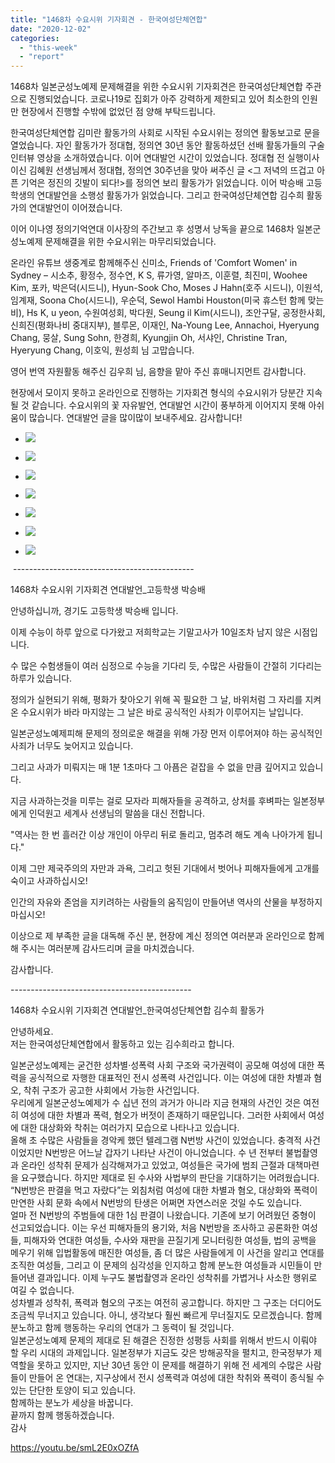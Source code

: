 ```yaml
---
title: "1468차 수요시위 기자회견 - 한국여성단체연합"
date: "2020-12-02"
categories: 
  - "this-week"
  - "report"
---
```


1468차 일본군성노예제 문제해결을 위한 수요시위 기자회견은 한국여성단체연합 주관으로 진행되었습니다. 코로나19로 집회가 아주 강력하게 제한되고 있어 최소한의 인원만 현장에서 진행할 수밖에 없었던 점 양해 부탁드립니다.

한국여성단체연합 김미란 활동가의 사회로 시작된 수요시위는 정의연 활동보고로 문을 열었습니다. 자인 활동가가 정대협, 정의연 30년 동안 활동하셨던 선배 활동가들의 구술 인터뷰 영상을 소개하였습니다. 이어 연대발언 시간이 있었습니다. 정대협 전 실행이사이신 김혜원 선생님께서 정대협, 정의연 30주년을 맞아 써주신 글 <그 저녁의 뜨겁고 아픈 기억은 정진의 깃발이 되다!>를 정의연 보리 활동가가 읽었습니다. 이어 박승배 고등학생의 연대발언을 소행성 활동가가 읽었습니다. 그리고 한국여성단체연합 김수희 활동가의 연대발언이 이어졌습니다.

이어 이나영 정의기억연대 이사장의 주간보고 후 성명서 낭독을 끝으로 1468차 일본군성노예제 문제해결을 위한 수요시위는 마무리되었습니다.

온라인 유튜브 생중계로 함께해주신 신미소, Friends of 'Comfort Women' in Sydney – 시소추, 황정수, 정수연, K S, 류가영, 알마즈, 이훈렬, 최진미, Woohee Kim, 포카, 박은덕(시드니), Hyun-Sook Cho, Moses J Hahn(​호주 시드니), 이원석, 임계재, Soona Cho(​시드니), 우순덕, Sewol Hambi Houston(미국 휴스턴 함께 맞는 비), Hs K, u yeon, 수원여성회, 박다원, Seung il Kim(​시드니), 조안구달, 공정한사회, 신희진(평화나비 중대지부), 블루몬, 이재인, Na-Young Lee, Annachoi, Hyeryung Chang, 뭉살, Sung Sohn, 한경희, Kyungjin Oh, 서샤인, Christine Tran, Hyeryung Chang, 이호익, 원성희 님 고맙습니다.

영어 번역 자원활동 해주신 김우희 님, 음향을 맡아 주신 휴매니지먼트 감사합니다.

현장에서 모이지 못하고 온라인으로 진행하는 기자회견 형식의 수요시위가 당분간 지속될 것 같습니다. 수요시위의 꽃 자유발언, 연대발언 시간이 풍부하게 이어지지 못해 아쉬움이 많습니다. 연대발언 글을 많이많이 보내주세요. 감사합니다!

- ![](http://womenandwar.net/kr/wp-content/uploads/2020/12/크기변환IMGP3149.jpg)
    
- ![](http://womenandwar.net/kr/wp-content/uploads/2020/12/크기변환IMGP3176.jpg)
    
- ![](http://womenandwar.net/kr/wp-content/uploads/2020/12/크기변환IMGP3195.jpg)
    
- ![](http://womenandwar.net/kr/wp-content/uploads/2020/12/크기변환IMGP3206.jpg)
    
- ![](http://womenandwar.net/kr/wp-content/uploads/2020/12/크기변환IMGP3216.jpg)
    
- ![](http://womenandwar.net/kr/wp-content/uploads/2020/12/크기변환IMGP3226.jpg)
    
- ![](http://womenandwar.net/kr/wp-content/uploads/2020/12/크기변환IMGP3231.jpg)
    

​ ---------------------------------------------

1468차 수요시위 기자회견 연대발언\_고등학생 박승배

안녕하십니까, 경기도 고등학생 박승배 입니다.

이제 수능이 하루 앞으로 다가왔고 저희학교는 기말고사가 10일조차 남지 않은 시점입니다.

수 많은 수험생들이 여러 심정으로 수능을 기다리 듯, 수많은 사람들이 간절히 기다리는 하루가 있습니다.

정의가 실현되기 위해, 평화가 찾아오기 위해 꼭 필요한 그 날, 바위처럼 그 자리를 지켜온 수요시위가 바라 마지않는 그 날은 바로 공식적인 사죄가 이루어지는 날입니다.

일본군성노예제피해 문제의 정의로운 해결을 위해 가장 먼저 이루어져야 하는 공식적인 사죄가 너무도 늦어지고 있습니다.

그리고 사과가 미뤄지는 매 1분 1초마다 그 아픔은 겉잡을 수 없을 만큼 깊어지고 있습니다.

지금 사과하는것을 미루는 걸로 모자라 피해자들을 공격하고, 상처를 후벼파는 일본정부에게 인덕원고 세계사 선생님의 말씀을 대신 전합니다.

"역사는 한 번 흘러간 이상 개인이 아무리 뒤로 돌리고, 멈추려 해도 계속 나아가게 됩니다."

이제 그만 제국주의의 자만과 과욕, 그리고 헛된 기대에서 벗어나 피해자들에게 고개를 숙이고 사과하십시오!

인간의 자유와 존엄을 지키려하는 사람들의 움직임이 만들어낸 역사의 산물을 부정하지마십시오!

이상으로 제 부족한 글을 대독해 주신 분, 현장에 계신 정의연 여러분과 온라인으로 함께해 주시는 여러분께 감사드리며 글을 마치겠습니다.

감사합니다.

\---------------------------------------------

​1468차 수요시위 기자회견 연대발언\_한국여성단체연합 김수희 활동가

안녕하세요.  
저는 한국여성단체연합에서 활동하고 있는 김수희라고 합니다.

일본군성노예제는 굳건한 성차별·성폭력 사회 구조와 국가권력이 공모해 여성에 대한 폭력을 공식적으로 자행한 대표적인 전시 성폭력 사건입니다. 이는 여성에 대한 차별과 혐오, 착취 구조가 공고한 사회에서 가능한 사건입니다.  
우리에게 일본군성노예제가 수 십년 전의 과거가 아니라 지금 현재의 사건인 것은 여전히 여성에 대한 차별과 폭력, 혐오가 버젓이 존재하기 때문입니다. 그러한 사회에서 여성에 대한 대상화와 착취는 여러가지 모습으로 나타나고 있습니다.  
올해 초 수많은 사람들을 경악케 했던 텔레그램 N번방 사건이 있었습니다. 충격적 사건이었지만 N번방은 어느날 갑자기 나타난 사건이 아니었습니다. 수 년 전부터 불법촬영과 온라인 성착취 문제가 심각해져가고 있었고, 여성들은 국가에 범죄 근절과 대책마련을 요구했습니다. 하지만 제대로 된 수사와 사법부의 판단을 기대하기는 어려웠습니다. “N번방은 판결을 먹고 자랐다”는 외침처럼 여성에 대한 차별과 혐오, 대상화와 폭력이 만연한 사회 문화 속에서 N번방의 탄생은 어쩌면 자연스러운 것일 수도 있습니다.  
얼마 전 N번방의 주범들에 대한 1심 판결이 나왔습니다. 기존에 보기 어려웠던 중형이 선고되었습니다. 이는 우선 피해자들의 용기와, 처음 N번방을 조사하고 공론화한 여성들, 피해자와 연대한 여성들, 수사와 재판을 끈질기게 모니터링한 여성들, 법의 공백을 메우기 위해 입법활동에 매진한 여성들, 좀 더 많은 사람들에게 이 사건을 알리고 연대를 조직한 여성들, 그리고 이 문제의 심각성을 인지하고 함께 분노한 여성들과 시민들이 만들어낸 결과입니다. 이제 누구도 불법촬영과 온라인 성착취를 가볍거나 사소한 행위로 여길 수 없습니다.  
성차별과 성착취, 폭력과 혐오의 구조는 여전히 공고합니다. 하지만 그 구조는 더디어도 조금씩 무너지고 있습니다. 아니, 생각보다 훨씬 빠르게 무너질지도 모르겠습니다. 함께 분노하고 함께 행동하는 우리의 연대가 그 동력이 될 것입니다.  
일본군성노예제 문제의 제대로 된 해결은 진정한 성평등 사회를 위해서 반드시 이뤄야 할 우리 시대의 과제입니다. 일본정부가 지금도 갖은 방해공작을 펼치고, 한국정부가 제 역할을 못하고 있지만, 지난 30년 동안 이 문제를 해결하기 위해 전 세계의 수많은 사람들이 만들어 온 연대는, 지구상에서 전시 성폭력과 여성에 대한 착취와 폭력이 종식될 수 있는 단단한 토양이 되고 있습니다.  
함께하는 분노가 세상을 바꿉니다.  
끝까지 함께 행동하겠습니다.  
감사

https://youtu.be/smL2E0xOZfA
